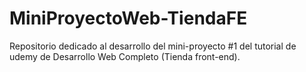 # MiniProyectoWeb-TiendaFE
Repositorio dedicado al desarrollo del mini-proyecto #1 del tutorial de udemy de Desarrollo Web Completo (Tienda front-end).
